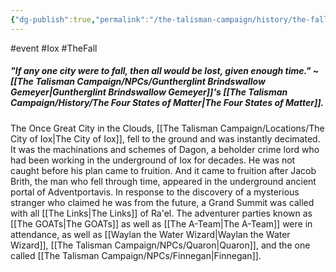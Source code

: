 ```yaml
---
{"dg-publish":true,"permalink":"/the-talisman-campaign/history/the-fall/","noteIcon":""}
---
```


#event #Iox #TheFall 
##### "If any one city were to fall, then all would be lost, given enough time." ~[[The Talisman Campaign/NPCs/Guntherglint Brindswallow Gemeyer\|Guntherglint Brindswallow Gemeyer]]'s [[The Talisman Campaign/History/The Four States of Matter\|The Four States of Matter]].

The Once Great City in the Clouds, [[The Talisman Campaign/Locations/The City of Iox\|The City of Iox]], fell to the ground and was instantly decimated. It was the machinations and schemes of Dagon, a beholder crime lord who had been working in the underground of Iox for decades. He was not caught before his plan came to fruition. And it came to fruition after Jacob Brith, the man who fell through time, appeared in the underground ancient portal of Adventportavis. In response to the discovery of a mysterious stranger who claimed he was from the future, a Grand Summit was called with all [[The Links\|The Links]] of Ra'el. The adventurer parties known as [[The GOATs\|The GOATs]] as well as [[The A-Team\|The A-Team]] were in attendance, as well as [[Waylan the Water Wizard\|Waylan the Water Wizard]], [[The Talisman Campaign/NPCs/Quaron\|Quaron]], and the one called [[The Talisman Campaign/NPCs/Finnegan\|Finnegan]].